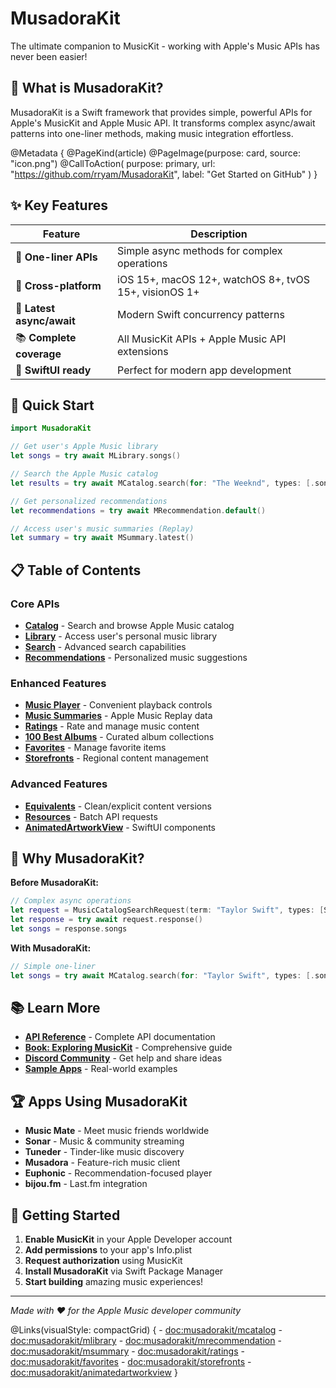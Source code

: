 # MusadoraKit

The ultimate companion to MusicKit - working with Apple's Music APIs has never been easier!

## 🎵 What is MusadoraKit?

MusadoraKit is a Swift framework that provides simple, powerful APIs for Apple's MusicKit and Apple Music API. It transforms complex async/await patterns into one-liner methods, making music integration effortless.

@Metadata {
    @PageKind(article)
    @PageImage(purpose: card, source: "icon.png")
    @CallToAction(
        purpose: primary,
        url: "https://github.com/rryam/MusadoraKit",
        label: "Get Started on GitHub"
    )
}

## ✨ Key Features

| Feature | Description |
|---------|-------------|
| 🎯 **One-liner APIs** | Simple async methods for complex operations |
| 📱 **Cross-platform** | iOS 15+, macOS 12+, watchOS 8+, tvOS 15+, visionOS 1+ |
| 🔄 **Latest async/await** | Modern Swift concurrency patterns |
| 📚 **Complete coverage** | All MusicKit APIs + Apple Music API extensions |
| 🎨 **SwiftUI ready** | Perfect for modern app development |

## 🚀 Quick Start

```swift
import MusadoraKit

// Get user's Apple Music library
let songs = try await MLibrary.songs()

// Search the Apple Music catalog
let results = try await MCatalog.search(for: "The Weeknd", types: [.songs, .albums])

// Get personalized recommendations
let recommendations = try await MRecommendation.default()

// Access user's music summaries (Replay)
let summary = try await MSummary.latest()
```

## 📋 Table of Contents

### Core APIs

- **[Catalog](MCatalog)** - Search and browse Apple Music catalog
- **[Library](MLibrary)** - Access user's personal music library
- **[Search](Searching-the-Catalog)** - Advanced search capabilities
- **[Recommendations](MRecommendation)** - Personalized music suggestions

### Enhanced Features

- **[Music Player](Music-Player)** - Convenient playback controls
- **[Music Summaries](Music-Summaries-Replay)** - Apple Music Replay data
- **[Ratings](Ratings)** - Rate and manage music content
- **[100 Best Albums](100-Best-Albums)** - Curated album collections
- **[Favorites](Favorites)** - Manage favorite items
- **[Storefronts](Storefronts)** - Regional content management

### Advanced Features

- **[Equivalents](Equivalents)** - Clean/explicit content versions
- **[Resources](Multiple-Resources)** - Batch API requests
- **[AnimatedArtworkView](AnimatedArtworkView)** - SwiftUI components

## 🎯 Why MusadoraKit?

**Before MusadoraKit:**
```swift
// Complex async operations
let request = MusicCatalogSearchRequest(term: "Taylor Swift", types: [Song.self])
let response = try await request.response()
let songs = response.songs
```

**With MusadoraKit:**
```swift
// Simple one-liner
let songs = try await MCatalog.search(for: "Taylor Swift", types: [.songs]).songs
```

## 📚 Learn More

- **[API Reference](musadorakit)** - Complete API documentation
- **[Book: Exploring MusicKit](https://rudrank.gumroad.com/l/musickit)** - Comprehensive guide
- **[Discord Community](https://discord.gg/6KaKCKds)** - Get help and share ideas
- **[Sample Apps](https://github.com/rryam/Musadora)** - Real-world examples

## 🏆 Apps Using MusadoraKit

- **Music Mate** - Meet music friends worldwide
- **Sonar** - Music & community streaming
- **Tuneder** - Tinder-like music discovery
- **Musadora** - Feature-rich music client
- **Euphonic** - Recommendation-focused player
- **bijou.fm** - Last.fm integration

## 🔧 Getting Started

1. **Enable MusicKit** in your Apple Developer account
2. **Add permissions** to your app's Info.plist
3. **Request authorization** using MusicKit
4. **Install MusadoraKit** via Swift Package Manager
5. **Start building** amazing music experiences!

---

*Made with ❤️ for the Apple Music developer community*

@Links(visualStyle: compactGrid) {
    - <doc:musadorakit/mcatalog>
    - <doc:musadorakit/mlibrary>
    - <doc:musadorakit/mrecommendation>
    - <doc:musadorakit/msummary>
    - <doc:musadorakit/ratings>
    - <doc:musadorakit/favorites>
    - <doc:musadorakit/storefronts>
    - <doc:musadorakit/animatedartworkview>
}

